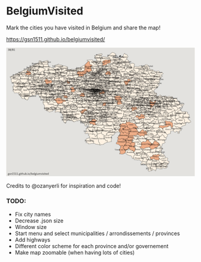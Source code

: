 # BelgiumVisited

Mark the cities you have visited in Belgium and share the map!

https://gsn1511.github.io/belgiumvisited/

![image](images/belgiumvisited.png)

Credits to @ozanyerli for inspiration and code!

### TODO:
* Fix city names
* Decrease .json size
* Window size
* Start menu and select municipalities / arrondissements / provinces
* Add highways
* Different color scheme for each province and/or governement
* Make map zoomable (when having lots of cities)
